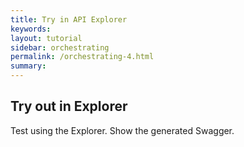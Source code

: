 ```yaml
---
title: Try in API Explorer
keywords:
layout: tutorial
sidebar: orchestrating
permalink: /orchestrating-4.html
summary:
---
```


## Try out in Explorer

Test using the Explorer. Show the generated Swagger.
